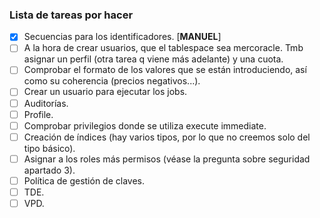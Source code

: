 ### Lista de tareas por hacer
- [x] Secuencias para los identificadores. [**MANUEL**]
- [ ] A la hora de crear usuarios, que el tablespace sea mercoracle. Tmb asignar un perfil (otra tarea q viene más adelante) y una cuota.
- [ ] Comprobar el formato de los valores que se están introduciendo, así como su coherencia (precios negativos...).
- [ ] Crear un usuario para ejecutar los jobs.
- [ ] Auditorías.
- [ ] Profile.
- [ ] Comprobar privilegios donde se utiliza execute immediate.
- [ ] Creación de índices (hay varios tipos, por lo que no creemos solo del tipo básico).
- [ ] Asignar a los roles más permisos (véase la pregunta sobre seguridad apartado 3).
- [ ] Política de gestión de claves.
- [ ] TDE.
- [ ] VPD.
